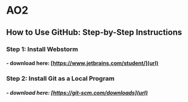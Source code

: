 # AO2

## How to Use GitHub: Step-by-Step Instructions 

### Step 1: Install Webstorm 

#### - download here: [https://www.jetbrains.com/student/](url)

### Step 2: Install Git as a Local Program

##### - download here: [https://git-scm.com/downloads](url)



